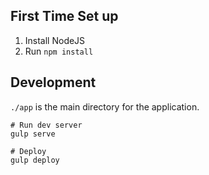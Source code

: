 
## First Time Set up
1. Install NodeJS
2. Run `npm install`

## Development
`./app` is the main directory for the application.

```
# Run dev server
gulp serve

# Deploy
gulp deploy
```


